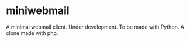 miniwebmail
===========

A minimal webmail client. Under development. To be made with Python. A clone made with php.
